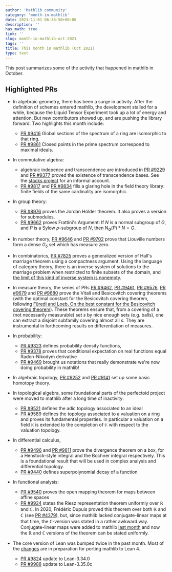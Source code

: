 ```yaml
---
author: 'Mathlib community'
category: 'month-in-mathlib'
date: 2021-11-01 06:38:50+00:00
description: ''
has_math: true
link: ''
slug: month-in-mathlib-oct-2021
tags: ''
title: This month in mathlib (Oct 2021)
type: text
---
```


This post summarizes some of the activity that happened in mathlib in October.

## Highlighted PRs

* In algebraic geometry, there has been a surge in activity.
  After the definition of schemes entered mathlib, the development stalled for a while,
  because the Liquid Tensor Experiment took up a lot of energy and attention.
  But new contributors showed up, and are pushing the library forward.
  Two highlights this month include:
     - [PR #9416](https://github.com/leanprover-community/mathlib/pull/9416) Global sections of the spectrum of a ring are isomorphic to that ring.
     - [PR #9861](https://github.com/leanprover-community/mathlib/pull/9861) Closed points in the prime spectrum correspond to maximal ideals.
* In commutative algebra:
     - algebraic indepence and transcendence are introduced in 
    [PR #9229](https://github.com/leanprover-community/mathlib/pull/9229) and 
    [PR #9377](https://github.com/leanprover-community/mathlib/pull/9377) proved
    the existence of transcendence bases. 
    See the [stacks project](https://stacks.math.columbia.edu/tag/030D) for an informal account.
     - [PR #9817](https://github.com/leanprover-community/mathlib/pull/9817) and [PR #9834](https://github.com/leanprover-community/mathlib/pull/9834)
    fills a glaring hole in the field theory library: finite fields of the same cardinality are isomorphic.

* In group theory:
     - [PR #8976](https://github.com/leanprover-community/mathlib/pull/8976) proves the Jordan Hölder theorem. It also proves a version for submodules.
     - [PR #9662](https://github.com/leanprover-community/mathlib/pull/9662)
    proves Frattini's Argument: If $N$ is a normal subgroup of $G$, and $P$ is
    a Sylow $p$-subgroup of $N$, then $\text{N}_G(P)*N=G$.
* In number theory, [PR #9646](https://github.com/leanprover-community/mathlib/pull/9646) and 
  [PR #9702](https://github.com/leanprover-community/mathlib/pull/9702) prove that Liouville numbers form a dense $G_δ$ set which has measure zero.
* In combinatorics, [PR #7825](https://github.com/leanprover-community/mathlib/pull/7825) proves a
  generalized version of Hall's marriage theorem using a compactness argument.
  Using the language of category theory, there is an inverse system of solutions to the marriage problem when restricted to finite subsets of the domain,
  and [the limit of this kind of inverse system is nonempty](https://leanprover-community.github.io/mathlib_docs/topology/category/Top/limits.html#nonempty_sections_of_fintype_inverse_system).
* In measure theory, the series of PRs [PR #9462](https://github.com/leanprover-community/mathlib/pull/9462),
  [PR #9461](https://github.com/leanprover-community/mathlib/pull/9461),
  [PR #9576](https://github.com/leanprover-community/mathlib/pull/9576),
  [PR #9679](https://github.com/leanprover-community/mathlib/pull/9679) and
  [PR #9680](https://github.com/leanprover-community/mathlib/pull/9680)
  prove the Vitali and Besicovitch covering theorems (with
  the optimal constant for the Besicovitch covering theorem, following 
  [Füredi and Loeb, On the best constant for the Besicovitch covering theorem](https://www.jstor.org/stable/2161215)).
  These theorems ensure that, from a covering of a (not necessarily measurable)
  set $s$ by nice enough sets (e.g. balls), one can extract a disjoint subfamily
  covering almost all $s$. They are instrumental in forthcoming results on
  differentiation of measures.
* In probability:
     - [PR #9323](https://github.com/leanprover-community/mathlib/pull/9323) defines probability density functions, 
     - [PR #9378](https://github.com/leanprover-community/mathlib/pull/9378) proves that conditional expectation on real functions equal Radon-Nikodym derivative
     - [PR #9469](https://github.com/leanprover-community/mathlib/pull/9469) brought us notations that really demonstrate we're now doing probability in mathlib!
* In algebraic topology, [PR #9252](https://github.com/leanprover-community/mathlib/pull/9252) and
  [PR #9141](https://github.com/leanprover-community/mathlib/pull/9141) set up some basic homotopy theory.
* In topological algebra, some foundational parts of the perfectoid project were moved to mathlib after a long time of inactivity:
     - [PR #9521](https://github.com/leanprover-community/mathlib/pull/9521) defines the adic topology associated to an ideal
     - [PR #9589](https://github.com/leanprover-community/mathlib/pull/9589) defines the topology associated to a valuation on a ring and proves its fundamental properties. In particular a valuation on a field `𝕂` is extended to the completion of `𝕂` with respect to the valuation topology.

* In differential calculus, 
     - [PR #9496](https://github.com/leanprover-community/mathlib/pull/9496) and [PR #9811](https://github.com/leanprover-community/mathlib/pull/9811) prove the divergence theorem on a box, for a Henstock-style integral and the Bochner integral respectively. This is a foundational result that will be used in complex analysis and differential topology.
     - [PR #9440](https://github.com/leanprover-community/mathlib/pull/9440) defines superpolynomial decay of a function
* In functional analysis:
     - [PR #9540](https://github.com/leanprover-community/mathlib/pull/9540) proves the open mapping theorem for maps between affine spaces
     - [PR #9924](https://github.com/leanprover-community/mathlib/pull/9924)
       states the Riesz representation theorem uniformly over $ℝ$ and $ℂ$. In
       2020, Frédéric Dupuis proved this theorem over both $ℝ$ and $ℂ$ (see [PR
       #4379](https://github.com/leanprover-community/mathlib/pull/4379)),
       but, since mathlib lacked conjugate-linear maps at that time,
       the $ℂ$-version was stated in a rather awkward way.
       Conjugate-linear maps were added to mathlib [last month](../month-in-mathlib-sep-2021/) and now the $ℝ$ and $ℂ$ versions of the theorem can be stated uniformly.


* The core version of Lean was bumped twice in the past month.
  Most of the [changes](https://github.com/leanprover-community/lean/blob/master/doc/changes.md#3350c-28-october-2021)
  are in preparation for porting mathlib to Lean 4.
     - [PR #9824](https://github.com/leanprover-community/mathlib/pull/9824) update to Lean-3.34.0
     - [PR #9988](https://github.com/leanprover-community/mathlib/pull/9988) update to Lean-3.35.0c





